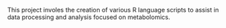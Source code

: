 This project involes the creation of various R language scripts to assist in data processing and analysis focused on metabolomics.